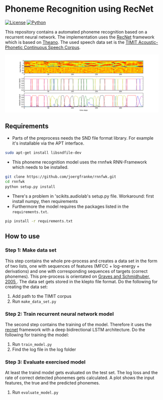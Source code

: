 # Phoneme Recognition using RecNet


<!--- [![Build Status](https://travis-ci.org/joergfranke/rnnfwk.svg?branch=master)](https://travis-ci.org/joergfranke/rnnfwk) --->
[![License](https://img.shields.io/github/license/mashape/apistatus.svg)](https://github.com/joergfranke/phoneme_recognition/blob/master/LICENSE.txt)
[![Python](https://img.shields.io/badge/python-2.7-yellow.svg)](https://www.python.org/download/releases/2.7/)



This repository contains a automated phoneme recognition based on a recurrent neural network. The implementation uses
the [RecNet](https://github.com/joergfranke/recnet/) framework which is based on [Theano](http://deeplearning.net/software/theano/).
The used speech data set is the [TIMIT Acoustic-Phonetic Continuous Speech Corpus](https://catalog.ldc.upenn.edu/ldc93s1).

![alt tag](/example.png)


## Requirements

- Parts of the preprocess needs the SND file format library. For example it's installable via the APT interface.
```bash
sudo apt-get install libsndfile-dev
```
- This phoneme recognition model uses the rnnfwk RNN-Framework which needs to be installed. 
```bash
git clone https://github.com/joergfranke/rnnfwk.git
cd rnnfwk
python setup.py install
```
- There's a problem in 'scikits.audiolab's setup.py file.
Workaround: first install numpy, then requirements
- Furthermore the model requires the packages listed in the `requirements.txt`.
```bash
pip install -r requirements.txt
```



## How to use

### Step 1: Make data set

This step contains the whole pre-process and creates a data set in the form of two lists, one with sequences of
features (MFCC + log-energy + derivations) and one with corresponding sequences of targets (correct phonemes).
This pre-process is orientated on [Graves and Schmidhuber, 2005 ](ftp://ftp.idsia.ch/pub/juergen/nn_2005.pdf).
The data set gets stored in the klepto file format. Do the following for creating the data set:

1. Add path to the TIMIT corpus
2. Run `make_data_set.py`


### Step 2: Train recurrent neural network model

The second step contains the training of the model. Therefore it uses the [recnet](https://github.com/joergfranke/recnet/blob/master/README.md)
framework with a deep bidirectional LSTM architecture. Do the following for training the model:

1. Run `train_model.py`
2. Find the log file in the log folder

### Step 3: Evaluate exercised model

At least the traind model gets evaluated on the test set. The log loss and the rate of correct detected phonemes gets calculated.
A plot shows the input features, the true and the predicted phonemes.

1. Run `evaluate_model.py`





